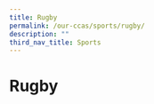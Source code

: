 ```yaml
---
title: Rugby
permalink: /our-ccas/sports/rugby/
description: ""
third_nav_title: Sports
---
```

# **Rugby**